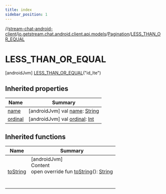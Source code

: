 ```yaml
---
title: index
sidebar_position: 1
---
```

//[stream-chat-android-client](../../../../index.md)/[io.getstream.chat.android.client.api.models](../../index.md)/[Pagination](../index.md)/[LESS_THAN_OR_EQUAL](index.md)



# LESS_THAN_OR_EQUAL  
 [androidJvm] [LESS_THAN_OR_EQUAL](index.md)("id_lte")  
   


## Inherited properties  
  
|  Name |  Summary | 
|---|---|
| <a name="io.getstream.chat.android.client.api.models/Pagination.LESS_THAN_OR_EQUAL/name/#/PointingToDeclaration/"></a>[name](name.md)| <a name="io.getstream.chat.android.client.api.models/Pagination.LESS_THAN_OR_EQUAL/name/#/PointingToDeclaration/"></a> [androidJvm] val [name](name.md): [String](https://kotlinlang.org/api/latest/jvm/stdlib/kotlin/-string/index.html)   <br/>|
| <a name="io.getstream.chat.android.client.api.models/Pagination.LESS_THAN_OR_EQUAL/ordinal/#/PointingToDeclaration/"></a>[ordinal](ordinal.md)| <a name="io.getstream.chat.android.client.api.models/Pagination.LESS_THAN_OR_EQUAL/ordinal/#/PointingToDeclaration/"></a> [androidJvm] val [ordinal](ordinal.md): [Int](https://kotlinlang.org/api/latest/jvm/stdlib/kotlin/-int/index.html)   <br/>|


## Inherited functions  
  
|  Name |  Summary | 
|---|---|
| <a name="io.getstream.chat.android.client.api.models/Pagination/toString/#/PointingToDeclaration/"></a>[toString](../toString.md)| <a name="io.getstream.chat.android.client.api.models/Pagination/toString/#/PointingToDeclaration/"></a>[androidJvm]  <br/>Content  <br/>open override fun [toString](../toString.md)(): [String](https://kotlinlang.org/api/latest/jvm/stdlib/kotlin/-string/index.html)  <br/><br/><br/>|

